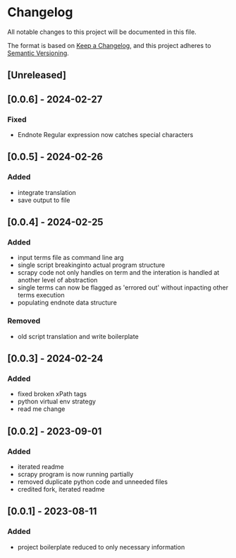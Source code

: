 # Changelog

All notable changes to this project will be documented in this file.

The format is based on [Keep a Changelog](https://keepachangelog.com/en/1.0.0/),
and this project adheres to [Semantic Versioning](https://semver.org/spec/v2.0.0.html).

## [Unreleased]

## [0.0.6] - 2024-02-27
### Fixed
- Endnote Regular expression now catches special characters

## [0.0.5] - 2024-02-26
### Added
- integrate translation
- save output to file

## [0.0.4] - 2024-02-25
### Added
- input terms file as command line arg
- single script breakinginto actual program structure
- scrapy code not only handles on term and the interation is handled at another level of abstraction
- single terms can now be flagged as 'errored out' without inpacting other terms execution
- populating endnote data structure
### Removed
- old script translation and write boilerplate

## [0.0.3] - 2024-02-24
### Added
- fixed broken xPath tags
- python virtual env strategy
- read me change

## [0.0.2] - 2023-09-01
### Added
- iterated readme
- scrapy program is now running partially
- removed duplicate python code and unneeded files
- credited fork, iterated readme

## [0.0.1] - 2023-08-11
### Added
- project boilerplate reduced to only necessary information
